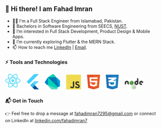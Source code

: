 ## 👋 Hi there! I am Fahad Imran

- 👨‍💻 I'm a Full Stack Engineer from Islamabad, Pakistan.
- 🏫 Bachelors in Software Engineering from SEECS, [NUST](https://nust.edu.pk/).
- 👀 I’m interested in Full Stack Development, Product Design & Mobile Apps.
- 🚀 I’m currently exploring Flutter & the MERN Stack.
- 📫 How to reach me [LinkedIn](https://www.linkedin.com/in/fahadimran7/) | [Email](mailto:fahadimran7295@gmail.com).

### ⚡ Tools and Technologies

<p>
  <img src="./upload/react-2.svg" width="50"/>
  &nbsp; &nbsp;
  <img src="./upload/flutter-logo.svg" width="40"/>
  &nbsp; &nbsp;
  <img src="./upload/dart.svg" width="50"/>
  &nbsp; &nbsp;
  <img src="./upload/logo-javascript.svg" width="48"/>
  &nbsp; &nbsp;
  <img src="./upload/html-1.svg" width="42"/>
  &nbsp; &nbsp;
  <img src="./upload/css-3.svg" width="42"/>
  &nbsp; &nbsp;
  <img src="./upload/nodejs-1.svg" width="60"/>
  &nbsp; &nbsp;
</p>

### 📬 Get in Touch
 
 👉 Feel free to drop a message at [fahadimran7295@gmail.com](mailto:fahadimran7295@gmail.com) or connect on LinkedIn at [linkedin.com/fahadimran7](https://linkedin.com/in/fahadimran7) 
